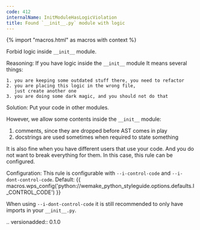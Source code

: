 ```yaml
---
code: 412
internalName: InitModuleHasLogicViolation
title: Found `__init__.py` module with logic
---
```


{% import "macros.html" as macros with context %}

Forbid logic inside `__init__` module.

Reasoning: If you have logic inside the `__init__` module It means
several things:

    1. you are keeping some outdated stuff there, you need to refactor
    2. you are placing this logic in the wrong file,
       just create another one
    3. you are doing some dark magic, and you should not do that

Solution: Put your code in other modules.

However, we allow some contents inside the `__init__` module:

1.  comments, since they are dropped before AST comes in play
2.  docstrings are used sometimes when required to state something

It is also fine when you have different users that use your code. And
you do not want to break everything for them. In this case, this rule
can be configured.

Configuration: This rule is configurable with `--i-control-code` and
`--i-dont-control-code`. Default:
{{ macros.wps_config('python://wemake_python_styleguide.options.defaults.I_CONTROL_CODE') }}

When using `--i-dont-control-code` it is still recommended to only have
imports in your `__init__.py`.

.. versionadded:: 0.1.0